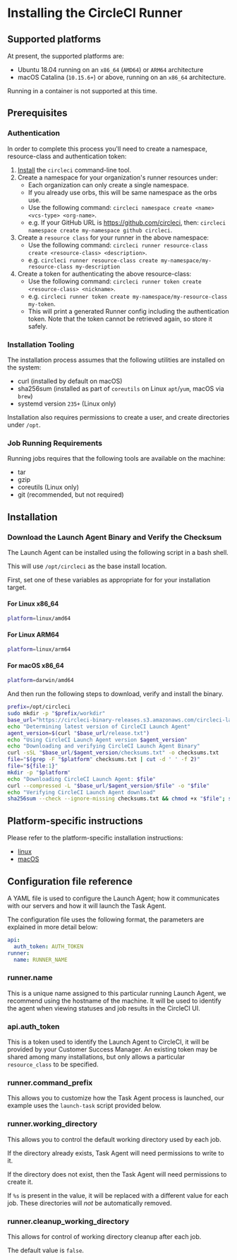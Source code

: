 # Installing the CircleCI Runner

## Supported platforms

At present, the supported platforms are:
* Ubuntu 18.04 running on an `x86_64` (`AMD64`) or `ARM64` architecture
* macOS Catalina (`10.15.6+`) or above, running on an `x86_64` architecture.

Running in a container is not supported at this time.

## Prerequisites

### Authentication

In order to complete this process you'll need to create a namespace, resource-class and authentication token:

1. [Install](https://circleci.com/docs/2.0/local-cli/#installation) the `circleci` command-line tool.
2. Create a namespace for your organization's runner resources under:
   * Each organization can only create a single namespace.
   * If you already use orbs, this will be same namespace as the orbs use.
   * Use the following command: `circleci namespace create <name> <vcs-type> <org-name>`.
   * e.g. If your GitHub URL is https://github.com/circleci, then: `circleci namespace create my-namespace github circleci`.
3. Create a `resource class` for your runner in the above namespace:
   * Use the following command: `circleci runner resource-class create <resource-class> <description>`.
   * e.g. `circleci runner resource-class create my-namespace/my-resource-class my-description`
4. Create a token for authenticating the above resource-class:
   * Use the following command: `circleci runner token create <resource-class> <nickname>`.
   * e.g. `circleci runner token create my-namespace/my-resource-class my-token`.
   * This will print a generated Runner config including the authentication token. Note that the token cannot be retrieved again, so store it safely.

### Installation Tooling

The installation process assumes that the following utilities are installed on the system:

* curl (installed by default on macOS)
* sha256sum (installed as part of `coreutils` on Linux `apt`/`yum`, macOS via `brew`)
* systemd version `235+` (Linux only)

Installation also requires permissions to create a user, and create directories under `/opt`.

### Job Running Requirements

Running jobs requires that the following tools are available on the machine:

* tar
* gzip
* coreutils (Linux only)
* git (recommended, but not required)

## Installation

### Download the Launch Agent Binary and Verify the Checksum

The Launch Agent can be installed using the following script in a bash shell.

This will use `/opt/circleci` as the base install location.

First, set one of these variables as appropriate for for your installation target.

#### For Linux x86_64
```bash
platform=linux/amd64
```

#### For Linux ARM64
```bash
platform=linux/arm64
```

#### For macOS x86_64
```bash
platform=darwin/amd64
```

And then run the following steps to download, verify and install the binary.

```bash
prefix=/opt/circleci
sudo mkdir -p "$prefix/workdir"
base_url="https://circleci-binary-releases.s3.amazonaws.com/circleci-launch-agent"
echo "Determining latest version of CircleCI Launch Agent"
agent_version=$(curl "$base_url/release.txt")
echo "Using CircleCI Launch Agent version $agent_version"
echo "Downloading and verifying CircleCI Launch Agent Binary"
curl -sSL "$base_url/$agent_version/checksums.txt" -o checksums.txt
file="$(grep -F "$platform" checksums.txt | cut -d ' ' -f 2)"
file="${file:1}"
mkdir -p "$platform"
echo "Downloading CircleCI Launch Agent: $file"
curl --compressed -L "$base_url/$agent_version/$file" -o "$file"
echo "Verifying CircleCI Launch Agent download"
sha256sum --check --ignore-missing checksums.txt && chmod +x "$file"; sudo cp "$file" "$prefix/circleci-launch-agent" || echo "Invalid checksum for CircleCI Launch Agent, please try download again"
```

## Platform-specific instructions

Please refer to the platform-specific installation instructions:
* [linux](./INSTALL-linux.md)
* [macOS](./INSTALL-macos.md)

## Configuration file reference

A YAML file is used to configure the Launch Agent; how it communicates with our servers and how it will launch the Task Agent.

The configuration file uses the following format, the parameters are explained in more detail below:

```yaml
api:
  auth_token: AUTH_TOKEN
runner:
  name: RUNNER_NAME
```

### runner.name

This is a unique name assigned to this particular running Launch Agent, we recommend using the hostname of the machine. It will be used to identify the agent when viewing statuses and job results in the CircleCI UI.

### api.auth_token

This is a token used to identify the Launch Agent to CircleCI, it will be provided by your Customer Success Manager. An existing token may be shared among many installations, but only allows a particular `resource_class` to be specified.

### runner.command_prefix

This allows you to customize how the Task Agent process is launched, our example uses the `launch-task` script provided below.

### runner.working_directory

This allows you to control the default working directory used by each job.

If the directory already exists, Task Agent will need permissions to write to it.

If the directory does not exist, then the Task Agent will need permissions to create it.

If `%s` is present in the value, it will be replaced with a different value for each job. These directories will *not* be automatically removed.

### runner.cleanup_working_directory

This allows for control of working directory cleanup after each job.

The default value is `false`.
